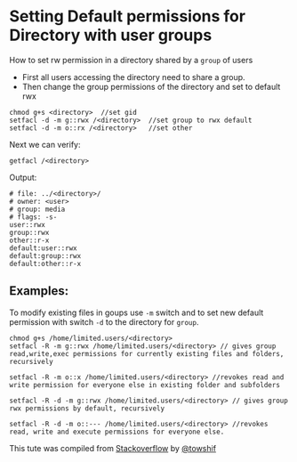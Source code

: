 # Setting Default permissions for Directory with user groups 
How to set rw permission in a directory shared by a `group` of users

* First all users accessing the directory need to share a group. 
* Then change the group permissions of the directory and set to default rwx

```
chmod g+s <directory>  //set gid 
setfacl -d -m g::rwx /<directory>  //set group to rwx default 
setfacl -d -m o::rx /<directory>   //set other
```
Next we can verify:
```
getfacl /<directory>
```
Output:
```
# file: ../<directory>/
# owner: <user>
# group: media
# flags: -s-
user::rwx
group::rwx
other::r-x
default:user::rwx
default:group::rwx
default:other::r-x
```

## Examples: 
To modify existing files in goups use `-m` switch and to set new default permission with switch `-d` to the directory for `group`. 
```
chmod g+s /home/limited.users/<directory>
setfacl -R -m g::rwx /home/limited.users/<directory> // gives group read,write,exec permissions for currently existing files and folders, recursively

setfacl -R -m o::x /home/limited.users/<directory> //revokes read and write permission for everyone else in existing folder and subfolders 

setfacl -R -d -m g::rwx /home/limited.users/<directory> // gives group rwx permissions by default, recursively

setfacl -R -d -m o::--- /home/limited.users/<directory> //revokes read, write and execute permissions for everyone else. 
```

This tute was compiled from [Stackoverflow](https://unix.stackexchange.com/questions/1314/how-to-set-default-file-permissions-for-all-folders-files-in-a-directory) by [@towshif](https://twitter.com/hashtag/towshif)